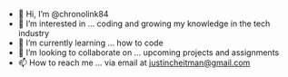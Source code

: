 - 👋 Hi, I’m @chronolink84
- 👀 I’m interested in ... coding and growing my knowledge in the tech industry   
- 🌱 I’m currently learning ... how to code 
- 💞️ I’m looking to collaborate on ... upcoming projects and assignments 
- 📫 How to reach me ... via email at justincheitman@gmail.com

<!---
chronolink84/chronolink84 is a ✨ special ✨ repository because its `README.md` (this file) appears on your GitHub profile.
You can click the Preview link to take a look at your changes.
--->
